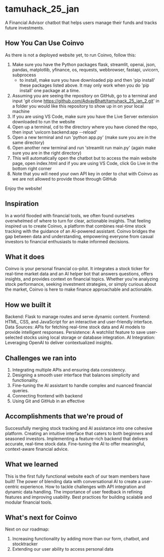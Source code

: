 # tamuhack_25_jan
A Financial Advisor chatbot that helps users manage their funds and tracks future investments. 

## How You Can Use Coinvo

As there is not a deployed website yet, to run Coinvo, follow this:
1. Make sure you have the Python packages flask, streamlit, openai, json, pandas, matplotlib, yfinance, os, requests, webbrowser, fastapi, uvicorn, subprocess
    - to install, make sure you have downloaded pip and then 'pip install' these packages listed above. It may only work when you do 'pip install' one package at a time.
2. Assuming you are seeing the repository on GitHub, go to a terminal and input 'git clone https://github.com/AdvayBhatt/tamuhack_25_jan_2.git' in a folder you would like this repository to show up in on your local machine
3. If you are using VS Code, make sure you have the Live Server extension downloaded to run the website
4. Open up a terminal, cd to the directory where you have cloned the repo, then input 'uvicorn backend:app --reload'
5. Open a new terminal and run 'python app.py' (make sure you are in the same directory)
6. Open another new terminal and run 'streamlit run main.py' (again make sure you are in the right directory)
7. This will automatically open the chatbot but to access the main website page, open index.html and if you are using VS Code, click Go Live in the bottom right corner
8. Note that you will need your own API key in order to chat with Coinvo as we are not allowed to provide those through GitHub

Enjoy the website!

## Inspiration

In a world flooded with financial tools, we often found ourselves overwhelmed of where to turn for clear, actionable insights. That feeling inspired us to create Coinvo, a platform that combines real-time stock tracking with the guidance of an AI-powered assistant. Coinvo bridges the gap between data and understanding, empowering everyone from casual investors to financial enthusiasts to make informed decisions.
## What it does
Coinvo is your personal financial co-pilot. It integrates a stock ticker for real-time market data and an AI helper bot that answers questions, offers insights, and provides context on financial topics. Whether you're analyzing stock performance, seeking investment strategies, or simply curious about the market, Coinvo is here to make finance approachable and actionable.

## How we built it
Backend: Flask to manage routes and serve dynamic content.
Frontend: HTML, CSS, and JavaScript for an interactive and user-friendly interface.
Data Sources: APIs for fetching real-time stock data and AI models to provide intelligent responses.
Persistence: A watchlist feature to save user-selected stocks using local storage or database integration.
AI Integration: Leveraging OpenAI to deliver contextualized insights.

## Challenges we ran into
1. Integrating multiple APIs and ensuring data consistency.
2. Designing a smooth user interface that balances simplicity and functionality.
3. Fine-tuning the AI assistant to handle complex and nuanced financial queries.
4. Connecting frontend with backend
5. Using Git and GitHub in an effective 

## Accomplishments that we're proud of

Successfully merging stock tracking and AI assistance into one cohesive platform.
Creating an intuitive interface that caters to both beginners and seasoned investors.
Implementing a feature-rich backend that delivers accurate, real-time stock data.
Fine-tuning the AI to offer meaningful, context-aware financial advice.

## What we learned

This is the first fully functional website each of our team members have built!
The power of blending data with conversational AI to create a user-centric experience.
How to tackle challenges with API integration and dynamic data handling.
The importance of user feedback in refining features and improving usability.
Best practices for building scalable and modular financial tools.

## What's next for Coinvo
Next on our roadmap:
1. Increasing functionality by adding more than our form, chatbot, and stocktracker
2. Extending our user ability to access personal data

